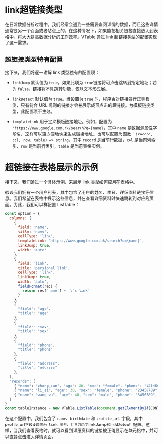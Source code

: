 # link超链接类型

在日常数据分析过程中，我们经常会遇到一些需要查阅详情的数据，而且这些详情通常是另一个页面或者站点上的。在这种情况下，如果能把相关链接直接嵌入到表格中，将大大提高数据分析的工作效率。VTable 通过 link 超链接类型的配置实现了这一需求。

## 超链接类型特有配置

接下来，我们将逐一讲解 link 类型独有的配置项：

- `linkJump` 默认值为 `true`。如果此项为 `true`链接将可点击跳转到指定地址；若为 `false`，链接将不具跳转功能，仅以文本形式展。

- `linkDetect` 默认值为 `true`。当设置为 `true` 时，程序会对链接进行正则检测，只有符合 URL 规则的链接才会被展示成可点击的超链接。为模板链接类型，此配置项不生效。

- `templateLink` 用于定义模板链接地址。例如，配置为 `'https://www.google.com.hk/search?q={name}`，其中 `name` 是数据源属性字段名。这样可以更方便地快速生成链接地址。也可以配置为函数：`(record, col, row, table) => string`，其中 `record` 是当前行数据，`col` 是当前列索引，`row` 是当前行索引，`table` 是当前表格实例。

# 超链接在表格展示的示例

接下来，我们通过一个具体示例，来展示 link 类型如何应用在表格中。

假设我们拥有一个用户列表，其中包含了用户的姓名、生日、详细资料链接等信息。我们希望在表格中展示这些信息，并在查看详细资料时快速跳转到对应的页面。为此，我们可以样配置 ListTable：

```javascript livedemo template=vtable
const option = {
  columns: [
    {
      field: 'name',
      title: 'name',
      cellType: 'link',
      templateLink: 'https://www.google.com.hk/search?q={name}',
      linkJump: true,
      width: 'auto'
    },
    {
      field: 'link',
      title: 'persional link',
      cellType: 'link',
      linkJump: true,
      width: 'auto',
      fieldFormat(rec) {
        return rec['name'] + '\'s link'
      }
    },
    {
      "field": "age",
      "title": "age"
    },
    {
      "field": "sex",
      "title": "sex"
    },
    {
      "field": "phone",
      "title": "phone"
    },
    {
      "field": "address",
      "title": "address"
    },
  ],
  "records": [
    { "name": "zhang_san", "age": 20, "sex": "female", "phone": "123456789", "address": "beijing haidian", "link": 'https://www.google.com.hk' },
    { "name": "li_si", "age": 30, "sex": "female", "phone": "23456789", "address": "beijing chaoyang", "link": 'https://www.google.com.hk' },
    { "name": "wang_wu", "age": 40, "sex": "male", "phone": "3456789", "address": "beijing fengtai", "link": 'https://www.google.com.hk' }
  ]
}
const tableInstance = new VTable.ListTable(document.getElementById(CONTAINER_ID), option);

```

在这个配置中，我们包含了 `name`、`birthdate` 和 `profile_url` 字段。其中profile_url` 字段被设置为 link 类型，并且开启了 `linkJump` 和 `linkDetect` 配置。这样，当我们查看表格时，就可以看到详细资料的链接被正确显示在单元格中，并可以直接点击进入详情页面。

